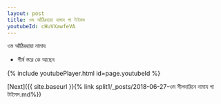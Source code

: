 ```yaml
---
layout: post
title: ওম আঁঠিরহায়া নামায গা টাইমস
youtubeId: cHuVXawfeVA
---
```

 
 
 ওম আঁঠিরহায়া নামায  
 
 -  শীর্ষ স্তরে কে আছেন 
 
  
 
  
 
 
 
 
 
 


{% include youtubePlayer.html id=page.youtubeId %}
 
[Next]({{ site.baseurl }}{% link  split1/_posts/2018-06-27-ওম সীলদারিনে নামায গা টাইমস.md%})
 
